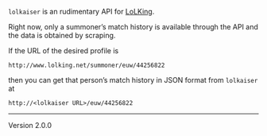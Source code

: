 `lolkaiser` is an rudimentary API for [LoLKing](http://lolking.net).

Right now, only a summoner’s match history is available through the
API and the data is obtained by scraping.

If the URL of the desired profile is

    http://www.lolking.net/summoner/euw/44256822

then you can get that person’s match history in JSON format from
`lolkaiser` at

    http://<lolkaiser URL>/euw/44256822

---
Version 2.0.0
